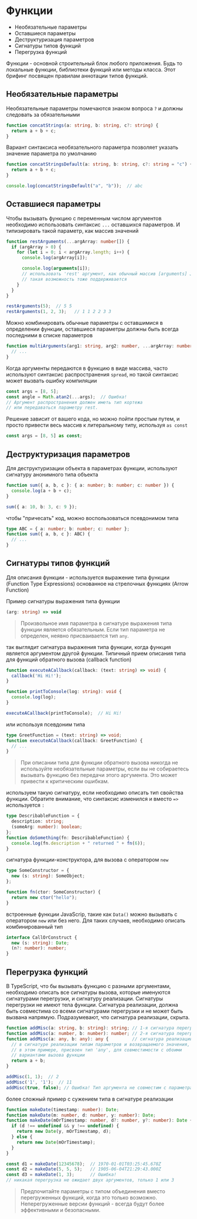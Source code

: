 # Функции

* Необязательные параметры
* Оставшиеся параметры
* Деструктуризация параметров
* Сигнатуры типов функций
* Перегрузка функций

Функции - основной строительный блок любого приложения. Будь то локальные функции, библиотеки функций или методы класса. Этот брифинг посвящен правилам аннотации типов функций.

## Необязательные параметры

Необязательные параметры помечаются знаком вопроса `?` и должны следовать за обязательными

```ts
function concatStrings(a: string, b: string, c?: string) {
  return a + b + c;
}
```

Вариант синтаксиса необязательного параметра позволяет указать значение параметра по умолчанию

```ts
function concatStringsDefault(a: string, b: string, c?: string = "c") {
  return a + b + c;
}

console.log(concatStringsDefault("a", "b"));  // abc
```

## Оставшиеся параметры

Чтобы вызывать функцию с переменным числом аргументов необходимо использовать синтаксис `...` оставшихся параметров. И типизировать такой параметр, как массив значений

```ts
function restArguments(...argArray: number[]) {
  if (argArray > 0) {
    for (let i = 0; i < argArray.length; i++) {
      console.log(argArray[i]);

      console.log(arguments[i]);
      // использовать 'rest' аргумент, как обычный массив [arguments] JavaScript
      // такая возможность тоже поддерживается
    }
  }
}

restArguments(5);  // 5 5
restArguments(1, 2, 3);   // 1 1 2 2 3 3
```

Можно комбинировать обычные параметры с оставшимися в определении функции, оставшиеся параметры должны быть всегда последними в списке параметров

```ts
function multiArguments(arg1: string, arg2: number, ...argArray: number[]) {
  // ...
}
```

Когда аргументы передаются в функцию в виде массива, часто используют синтаксис распространения `spread`, но такой синтаксис может вызвать ошибку компиляции

```ts
const args = [8, 5];
const angle = Math.atan2(...args);  // Ошибка!
// Аргумент распространения должен иметь тип кортежа
// или передаваться параметру rest.
```

Решение зависит от вашего кода, но можно пойти простым путем, и просто привести весь массив к литеральному типу, используя `as const`

```ts
const args = [8, 5] as const;
```

## Деструктуризация параметров

Для деструктуризации объекта в параметрах функции, используют сигнатуру анонимного типа объекта

```ts
function sum({ a, b, c }: { a: number; b: number; c: number }) {
  console.log(a + b + c);
}

sum({ a: 10, b: 3, c: 9 });
```

чтобы "причесать" код, можно воспользоваться псевдонимом типа

```ts
type ABC = { a: number; b: number; c: number };
function sum({ a, b, c }: ABC) {
  // ...
}
```

## Сигнатуры типов функций

Для описания функции - используется выражение типа функции (Function Type Expressions) основанное на стрелочных функциях (Arrow Function)

Пример сигнатуры выражения типа функции

```ts
(arg: string) => void
```

> Произвольное имя параметра в сигнатуре выражения типа функции является обязательным. Если тип параметра не определен, неявно присваивается тип `any`.

так выглядит сигнатура выражения типа функции, когда функция является аргументом другой функции. Типичный прием описания типа для функций обратного вызова (callback function)

```ts
function executeACallback(callback: (text: string) => void) {
  callback('Hi Hi!');
}

function printToConsole(log: string): void {
  console.log(log);
}

executeACallback(printToConsole);  // Hi Hi!
```

или используя псевдоним типа

```ts
type GreetFunction = (text: string) => void;
function executeACallback(callback: GreetFunction) {
  // ...
}
```

> При описании типа для функции обратного вызова никогда не используйте необязательные параметры, если вы не собираетесь вызывать функцию без передачи этого аргумента. Это может привести к критическим ошибкам.

используем такую сигнатуру, если необходимо описать тип свойства функции. Обратите внимание, что синтаксис изменился и вместо `=>` используется `:`

```ts
type DescribableFunction = {
  description: string;
  (someArg: number): boolean;
};
function doSomething(fn: DescribableFunction) {
  console.log(fn.description + " returned " + fn(6));
}
```

сигнатура функции-конструктора, для вызова с оператором `new`

```ts
type SomeConstructor = {
  new (s: string): SomeObject;
};

function fn(ctor: SomeConstructor) {
  return new ctor("hello");
}
```

встроенные функции JavaScrip, такие как `Data()` можно вызывать с оператором `new` или без него. Для таких случаев, необходимо описать комбинированный тип

```ts
interface CallOrConstruct {
  new (s: string): Date;
  (n?: number): number;
}
```

## Перегрузка функций

В TypeScript, что бы вызывать функцию с разными аргументами, необходимо описать все сигнатуры вызова, которые именуются сигнатурами перегрузки, и сигнатуру реализации. Сигнатуры перегрузки не имеют тела функции. Сигнатура реализации, должна быть совместима со всеми сигнатурами перегрузки и не может быть вызвана напрямую. Подразумевают, что сигнатура реализации, скрыта.

```ts
function addMisc(a: string, b: string): string; // 1-я сигнатура перегрузки
function addMisc(a: number, b: number): number; // 2-я сигнатура перегрузки
function addMisc(a: any, b: any): any {         // сигнатура реализации
  // в сигнатуре реализации типам параметров и возвращаемого значения,
  // в этом примере, присвоен тип 'any', для совместимости с обоими
  // вариантами вызова функции
  return a + b;
}

addMisc(1, 1);  // 2
addMisc('1', '1');  // 11
addMisc(true, false); // Ошибка! Тип аргумента не совместим с параметрами
```

более сложный пример с сужением типа в сигнатуре реализации

```ts
function makeDate(timestamp: number): Date;
function makeDate(m: number, d: number, y: number): Date;
function makeDate(mOrTimestamp: number, d?: number, y?: number): Date {
  if (d !== undefined && y !== undefined) {
    return new Date(y, mOrTimestamp, d);
  } else {
    return new Date(mOrTimestamp);
  }
}

const d1 = makeDate(12345678);  // 1970-01-01T03:25:45.678Z
const d2 = makeDate(5, 5, 5);   // 1905-06-04T21:29:43.000Z
const d3 = makeDate(1, 3);      // Ошибка!
// никакая перегрузка не ожидает двух аргументов, только 1 или 3
```

> Предпочитайте параметры с типом объединения вместо перегруженных функций, когда это только возможно. Неперегруженные версии функций - всегда будут более эффективными и безопасными.
